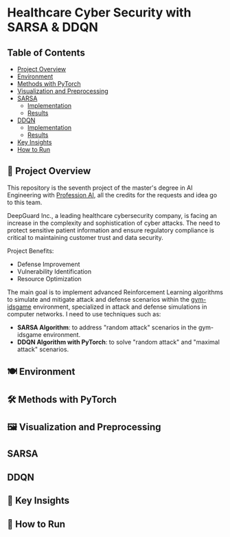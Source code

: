 # Healthcare Cyber Security with SARSA & DDQN

## Table of Contents

- [Project Overview](#🌟-project-overview)
- [Environment](#environment)
- [Methods with PyTorch](#methods-with-pytorch)
- [Visualization and Preprocessing](#visualization-and-preprocessing)
- [SARSA](#sarsa)
  - [Implementation](#implementation)
  - [Results](#results)
- [DDQN](#ddqn)
  - [Implementation](#implementation)
  - [Results](#results)
- [Key Insights](#key-insights)
- [How to Run](#🚀-how-to-run)


## 🌟 Project Overview

This repository is the seventh project of the master's degree in AI Engineering with [Profession AI](https://profession.ai), all the credits for the requests and idea go to this team. 

DeepGuard Inc., a leading healthcare cybersecurity company, is facing an increase in the complexity and sophistication of cyber attacks. The need to protect sensitive patient information and ensure regulatory compliance is critical to maintaining customer trust and data security.

Project Benefits:
- Defense Improvement
- Vulnerability Identification
- Resource Optimization

The main goal is to implement advanced Reinforcement Learning algorithms to simulate and mitigate attack and defense scenarios within the [gym-idsgame](https://github.com/Limmen/gym-idsgame) environment, specialized in attack and defense simulations in computer networks. I need to use techniques such as:
- **SARSA Algorithm**: to address "random attack" scenarios in the gym-idsgame environment.
- **DDQN Algorithm with PyTorch**: to solve "random attack" and "maximal attack" scenarios.

## 🍽️ Environment

## 🛠️ Methods with PyTorch

## 🖼️ Visualization and Preprocessing

## SARSA

## DDQN

## 🎯 Key Insights

## 🚀 How to Run

